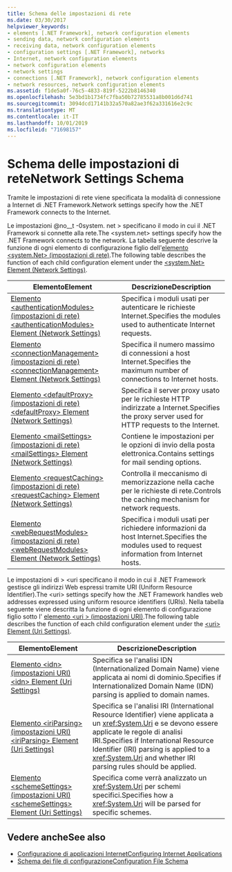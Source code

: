```yaml
---
title: Schema delle impostazioni di rete
ms.date: 03/30/2017
helpviewer_keywords:
- elements [.NET Framework], network configuration elements
- sending data, network configuration elements
- receiving data, network configuration elements
- configuration settings [.NET Framework], networks
- Internet, network configuration elements
- network configuration elements
- network settings
- connections [.NET Framework], network configuration elements
- network resources, network configuration elements
ms.assetid: f1de5a0f-76c5-4833-819f-5222b8146340
ms.openlocfilehash: 5e3bd1b1734fc7fba50b72785531a8b001d6d741
ms.sourcegitcommit: 3094dcd17141b32a570a82ae3f62a331616e2c9c
ms.translationtype: MT
ms.contentlocale: it-IT
ms.lasthandoff: 10/01/2019
ms.locfileid: "71698157"
---
```

# <a name="network-settings-schema"></a><span data-ttu-id="6ddfa-102">Schema delle impostazioni di rete</span><span class="sxs-lookup"><span data-stu-id="6ddfa-102">Network Settings Schema</span></span>
<span data-ttu-id="6ddfa-103">Tramite le impostazioni di rete viene specificata la modalità di connessione a Internet di .NET Framework.</span><span class="sxs-lookup"><span data-stu-id="6ddfa-103">Network settings specify how the .NET Framework connects to the Internet.</span></span>

<span data-ttu-id="6ddfa-104">Le impostazioni @no__t -0system. net > specificano il modo in cui il .NET Framework si connette alla rete.</span><span class="sxs-lookup"><span data-stu-id="6ddfa-104">The \<system.net> settings specify how the .NET Framework connects to the network.</span></span> <span data-ttu-id="6ddfa-105">La tabella seguente descrive la funzione di ogni elemento di configurazione figlio dell'[elemento \<system.Net> (impostazioni di rete)](system-net-element-network-settings.md).</span><span class="sxs-lookup"><span data-stu-id="6ddfa-105">The following table describes the function of each child configuration element under the [\<system.Net> Element (Network Settings)](system-net-element-network-settings.md).</span></span>  
  
|<span data-ttu-id="6ddfa-106">Elemento</span><span class="sxs-lookup"><span data-stu-id="6ddfa-106">Element</span></span>|<span data-ttu-id="6ddfa-107">Descrizione</span><span class="sxs-lookup"><span data-stu-id="6ddfa-107">Description</span></span>|  
|-------------|-----------------|  
|[<span data-ttu-id="6ddfa-108">Elemento \<authenticationModules> (impostazioni di rete)</span><span class="sxs-lookup"><span data-stu-id="6ddfa-108">\<authenticationModules> Element (Network Settings)</span></span>](authenticationmodules-element-network-settings.md)|<span data-ttu-id="6ddfa-109">Specifica i moduli usati per autenticare le richieste Internet.</span><span class="sxs-lookup"><span data-stu-id="6ddfa-109">Specifies the modules used to authenticate Internet requests.</span></span>|  
|[<span data-ttu-id="6ddfa-110">Elemento \<connectionManagement> (impostazioni di rete)</span><span class="sxs-lookup"><span data-stu-id="6ddfa-110">\<connectionManagement> Element (Network Settings)</span></span>](connectionmanagement-element-network-settings.md)|<span data-ttu-id="6ddfa-111">Specifica il numero massimo di connessioni a host Internet.</span><span class="sxs-lookup"><span data-stu-id="6ddfa-111">Specifies the maximum number of connections to Internet hosts.</span></span>|  
|[<span data-ttu-id="6ddfa-112">Elemento \<defaultProxy> (impostazioni di rete)</span><span class="sxs-lookup"><span data-stu-id="6ddfa-112">\<defaultProxy> Element (Network Settings)</span></span>](defaultproxy-element-network-settings.md)|<span data-ttu-id="6ddfa-113">Specifica il server proxy usato per le richieste HTTP indirizzate a Internet.</span><span class="sxs-lookup"><span data-stu-id="6ddfa-113">Specifies the proxy server used for HTTP requests to the Internet.</span></span>|  
|[<span data-ttu-id="6ddfa-114">Elemento \<mailSettings> (impostazioni di rete)</span><span class="sxs-lookup"><span data-stu-id="6ddfa-114">\<mailSettings> Element (Network Settings)</span></span>](mailsettings-element-network-settings.md)|<span data-ttu-id="6ddfa-115">Contiene le impostazioni per le opzioni di invio della posta elettronica.</span><span class="sxs-lookup"><span data-stu-id="6ddfa-115">Contains settings for mail sending options.</span></span>|  
|[<span data-ttu-id="6ddfa-116">Elemento \<requestCaching> (impostazioni di rete)</span><span class="sxs-lookup"><span data-stu-id="6ddfa-116">\<requestCaching> Element (Network Settings)</span></span>](requestcaching-element-network-settings.md)|<span data-ttu-id="6ddfa-117">Controlla il meccanismo di memorizzazione nella cache per le richieste di rete.</span><span class="sxs-lookup"><span data-stu-id="6ddfa-117">Controls the caching mechanism for network requests.</span></span>|  
|[<span data-ttu-id="6ddfa-118">Elemento \<webRequestModules> (impostazioni di rete)</span><span class="sxs-lookup"><span data-stu-id="6ddfa-118">\<webRequestModules> Element (Network Settings)</span></span>](webrequestmodules-element-network-settings.md)|<span data-ttu-id="6ddfa-119">Specifica i moduli usati per richiedere informazioni da host Internet.</span><span class="sxs-lookup"><span data-stu-id="6ddfa-119">Specifies the modules used to request information from Internet hosts.</span></span>|  
  
<span data-ttu-id="6ddfa-120">Le impostazioni di > \<uri specificano il modo in cui il .NET Framework gestisce gli indirizzi Web espressi tramite URI (Uniform Resource Identifier).</span><span class="sxs-lookup"><span data-stu-id="6ddfa-120">The \<uri> settings specify how the .NET Framework handles web addresses expressed using uniform resource identifiers (URIs).</span></span> <span data-ttu-id="6ddfa-121">Nella tabella seguente viene descritta la funzione di ogni elemento di configurazione figlio sotto l' [elemento \<uri > (impostazioni URI)](uri-element-uri-settings.md).</span><span class="sxs-lookup"><span data-stu-id="6ddfa-121">The following table describes the function of each child configuration element under the [\<uri> Element (Uri Settings)](uri-element-uri-settings.md).</span></span>  
  
|<span data-ttu-id="6ddfa-122">Elemento</span><span class="sxs-lookup"><span data-stu-id="6ddfa-122">Element</span></span>|<span data-ttu-id="6ddfa-123">Descrizione</span><span class="sxs-lookup"><span data-stu-id="6ddfa-123">Description</span></span>|  
|-------------|-----------------|  
|[<span data-ttu-id="6ddfa-124">Elemento \<idn> (impostazioni URI)</span><span class="sxs-lookup"><span data-stu-id="6ddfa-124">\<idn> Element (Uri Settings)</span></span>](idn-element-uri-settings.md)|<span data-ttu-id="6ddfa-125">Specifica se l'analisi IDN (Internationalized Domain Name) viene applicata ai nomi di dominio.</span><span class="sxs-lookup"><span data-stu-id="6ddfa-125">Specifies if Internationalized Domain Name (IDN) parsing is applied to domain names.</span></span>|  
|[<span data-ttu-id="6ddfa-126">Elemento \<iriParsing> (impostazioni URI)</span><span class="sxs-lookup"><span data-stu-id="6ddfa-126">\<iriParsing> Element (Uri Settings)</span></span>](iriparsing-element-uri-settings.md)|<span data-ttu-id="6ddfa-127">Specifica se l'analisi IRI (International Resource Identifier) viene applicata a un <xref:System.Uri> e se devono essere applicate le regole di analisi IRI.</span><span class="sxs-lookup"><span data-stu-id="6ddfa-127">Specifies if International Resource Identifier (IRI) parsing is applied to a <xref:System.Uri> and whether IRI parsing rules should be applied.</span></span>|  
|[<span data-ttu-id="6ddfa-128">Elemento \<schemeSettings> (impostazioni URI)</span><span class="sxs-lookup"><span data-stu-id="6ddfa-128">\<schemeSettings> Element (Uri Settings)</span></span>](schemesettings-element-uri-settings.md)|<span data-ttu-id="6ddfa-129">Specifica come verrà analizzato un <xref:System.Uri> per schemi specifici.</span><span class="sxs-lookup"><span data-stu-id="6ddfa-129">Specifies how a <xref:System.Uri> will be parsed for specific schemes.</span></span>|  
  
## <a name="see-also"></a><span data-ttu-id="6ddfa-130">Vedere anche</span><span class="sxs-lookup"><span data-stu-id="6ddfa-130">See also</span></span>

- [<span data-ttu-id="6ddfa-131">Configurazione di applicazioni Internet</span><span class="sxs-lookup"><span data-stu-id="6ddfa-131">Configuring Internet Applications</span></span>](../../../network-programming/configuring-internet-applications.md)
- [<span data-ttu-id="6ddfa-132">Schema dei file di configurazione</span><span class="sxs-lookup"><span data-stu-id="6ddfa-132">Configuration File Schema</span></span>](../index.md)
